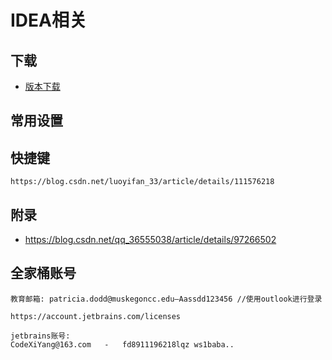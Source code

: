# IDEA相关

## 下载

- [版本下载](https://www.jetbrains.com/idea/download/other.html)



## 常用设置





## 快捷键

```
https://blog.csdn.net/luoyifan_33/article/details/111576218
```





## 附录

- https://blog.csdn.net/qq_36555038/article/details/97266502





## 全家桶账号

```
教育邮箱: patricia.dodd@muskegoncc.edu—Aassdd123456 //使用outlook进行登录

https://account.jetbrains.com/licenses

jetbrains账号:
CodeXiYang@163.com   -   fd8911196218lqz ws1baba..
```



